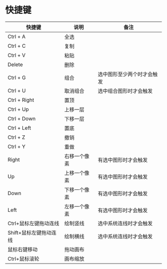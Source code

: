 # 快捷键

| 快捷键                 | 说明         | 备注                       |
| ---------------------- | ------------ | -------------------------- |
| Ctrl + A               | 全选         |                            |
| Ctrl + C               | 复制         |                            |
| Ctrl + V               | 粘贴         |                            |
| Delete                 | 删除         |                            |
| Ctrl + G               | 组合         | 选中图形至少两个时才会触发 |
| Ctrl + U               | 取消组合     | 选中组合图形时才会触发     |
| Ctrl + Right           | 置顶         |                            |
| Ctrl + Up              | 上移一层     |                            |
| Ctrl + Down            | 下移一层     |                            |
| Ctrl + Left            | 置底         |                            |
| Ctrl + Z               | 撤销         |                            |
| Ctrl + Y               | 重做         |                            |
| Right                  | 右移一个像素 | 有选中图形时才会触发       |
| Up                     | 上移一个像素 | 有选中图形时才会触发       |
| Down                   | 下移一个像素 | 有选中图形时才会触发       |
| Left                   | 左移一个像素 | 有选中图形时才会触发       |
| Ctrl+鼠标左键拖动连线  | 绘制竖线     | 选中系统连线时才会触发     |
| Shift+鼠标左键拖动连线 | 绘制横线     | 选中系统连线时才会触发     |
| 鼠标右键移动           | 拖动画布     |                            |
| Ctrl+鼠标滚轮          | 画布缩放     |                            |
